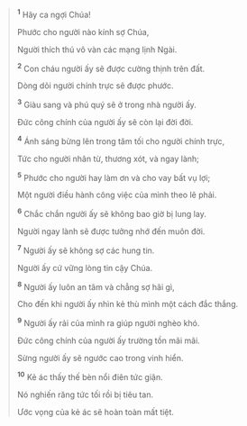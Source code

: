 > <sup><b>1</b></sup> Hãy ca ngợi Chúa!
> 
> Phước cho người nào kính sợ Chúa,
> 
> Người thích thú vô vàn các mạng lịnh Ngài.
> 
> <sup><b>2</b></sup> Con cháu người ấy sẽ được cường thịnh trên đất.
> 
> Dòng dõi người chính trực sẽ được phước.
> 
> <sup><b>3</b></sup> Giàu sang và phú quý sẽ ở trong nhà người ấy.
> 
> Ðức công chính của người ấy sẽ còn lại đời đời.
> 
> <sup><b>4</b></sup> Ánh sáng bừng lên trong tăm tối cho người chính trực,
> 
> Tức cho người nhân từ, thương xót, và ngay lành;
> 
> <sup><b>5</b></sup> Phước cho người hay làm ơn và cho vay bất vụ lợi;
> 
> Một người điều hành công việc của mình theo lẽ phải.
> 
> <sup><b>6</b></sup> Chắc chắn người ấy sẽ không bao giờ bị lung lay.
> 
> Người ngay lành sẽ được tưởng nhớ đến muôn đời.
> 
> <sup><b>7</b></sup> Người ấy sẽ không sợ các hung tin.
> 
> Người ấy cứ vững lòng tin cậy Chúa.
> 
> <sup><b>8</b></sup> Người ấy luôn an tâm và chẳng sợ hãi gì,
> 
> Cho đến khi người ấy nhìn kẻ thù mình một cách đắc thắng.
> 
> <sup><b>9</b></sup> Người ấy rải của mình ra giúp người nghèo khó.
> 
> Ðức công chính của người ấy trường tồn mãi mãi.
> 
> Sừng người ấy sẽ ngước cao trong vinh hiển.
>
> <sup><b>10</b></sup> Kẻ ác thấy thế bèn nổi điên tức giận.
> 
> Nó nghiến răng tức tối rồi bị tiêu tan.
> 
> Ước vọng của kẻ ác sẽ hoàn toàn mất tiệt.